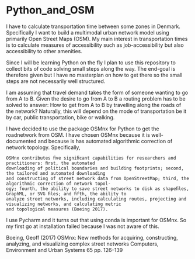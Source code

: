 # Python_and_OSM
I have to calculate transportation time between some zones in Denmark. Specifically I want to build a multimodal urban network model using primarily Open Street Maps (OSM).
My main interest in transportation times is to calculate measures of accessibility such as job-accessibility but also accessibility to other amenities. 

Since I will be learning Python on the fly I plan to use this repository to collect bits of code solving small steps along the way. The end-goal is therefore given but I have no masterplan on how to get there so the small steps are not necessarily well structured.

I am assuming that travel demand takes the form of someone wanting to go from A to B. Given the desire to go from A to B a routing problem has to be solved to answer: How to get from A to B by travelling along the roads of the network? Naturally, this will depend on the mode of transportation be it by car, public transportation, bike or walking.

I have decided to use the package OSMnx for Python to get the roadnetwork from OSM. I have chosen OSMnx because it is well-documented and because is has automated algorithmic correction of network topology. Specifically,  

    OSMnx contributes ﬁve signiﬁcant capabilities for researchers and practitioners: ﬁrst, the automated
    downloading of political boundaries and building footprints; second, the tailored and automated downloading
    and constructing of street network data from OpenStreetMap; third, the algorithmic correction of network topol-
    ogy; fourth, the ability to save street networks to disk as shapeﬁles, GraphML, or SVG ﬁles; and ﬁfth, the ability to
    analyze street networks, including calculating routes, projecting and visualizing networks, and calculating metric
    and topological measures (Boeing 2017). 

I use Pycharm and it turns out that using conda is important for OSMnx. So my first go at installation failed because I was not aware of this. 


Boeing, Geoff (2017) OSMnx: New methods for acquiring, constructing, analyzing, and visualizing complex street networks
Computers, Environment and Urban Systems 65 pp. 126–139
